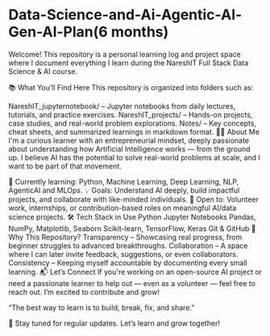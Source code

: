 # Data-Science-and-Ai-Agentic-Al-Gen-Al-Plan(6 months)


Welcome! This repository is a personal learning log and project space where I document everything I learn during the NareshIT Full Stack Data Science & AI course.

📚 What You’ll Find Here
This repository is organized into folders such as:

NareshIT_jupyternotebook/ – Jupyter notebooks from daily lectures, tutorials, and practice exercises.
NareshIT_projects/ – Hands-on projects, case studies, and real-world problem explorations.
Notes/ – Key concepts, cheat sheets, and summarized learnings in markdown format.
👨‍💻 About Me
I'm a curious learner with an entrepreneurial mindset, deeply passionate about understanding how Artificial Intelligence works — from the ground up. I believe AI has the potential to solve real-world problems at scale, and I want to be part of that movement.

🌱 Currently learning: Python, Machine Learning, Deep Learning, NLP, AgenticAI and MLOps.
💡 Goals: Understand AI deeply, build impactful projects, and collaborate with like-minded individuals.
🤝 Open to: Volunteer work, internships, or contribution-based roles on meaningful AI/data science projects.
🛠️ Tech Stack in Use
Python
Jupyter Notebooks
Pandas, NumPy, Matplotlib, Seaborn
Scikit-learn, TensorFlow, Keras
Git & GitHub
🤖 Why This Repository?
Transparency – Showcasing real progress, from beginner struggles to advanced breakthroughs.
Collaboration – A space where I can later invite feedback, suggestions, or even collaborators.
Consistency – Keeping myself accountable by documenting every small learning.
📬 Let’s Connect
If you're working on an open-source AI project or need a passionate learner to help out — even as a volunteer — feel free to reach out. I’m excited to contribute and grow!

“The best way to learn is to build, break, fix, and share.”

📌 Stay tuned for regular updates. Let’s learn and grow together!
